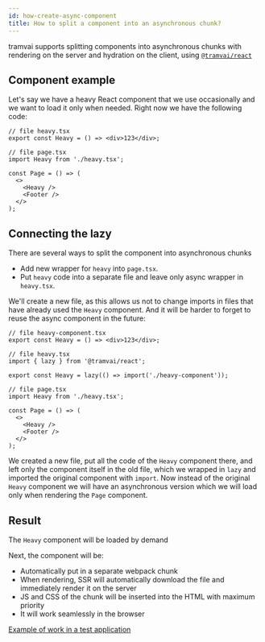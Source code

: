 ```yaml
---
id: how-create-async-component
title: How to split a component into an asynchronous chunk?
---
```


tramvai supports splitting components into asynchronous chunks with rendering on the server and hydration on the client, using [`@tramvai/react`](references/tramvai/react.md#lazy)

## Component example

Let's say we have a heavy React component that we use occasionally and we want to load it only when needed.
Right now we have the following code:

```tsx
// file heavy.tsx
export const Heavy = () => <div>123</div>;
```

```tsx
// file page.tsx
import Heavy from './heavy.tsx';

const Page = () => (
  <>
    <Heavy />
    <Footer />
  </>
);
```

## Connecting the lazy

There are several ways to split the component into asynchronous chunks

- Add new wrapper for `heavy` into `page.tsx`.
- Put `heavy` code into a separate file and leave only async wrapper in `heavy.tsx`.

We'll create a new file, as this allows us not to change imports in files that have already used the `Heavy` component. And it will be harder to forget to reuse the async component in the future:

```tsx
// file heavy-component.tsx
export const Heavy = () => <div>123</div>;
```

```tsx
// file heavy.tsx
import { lazy } from '@tramvai/react';

export const Heavy = lazy(() => import('./heavy-component'));
```

```tsx
// file page.tsx
import Heavy from './heavy.tsx';

const Page = () => (
  <>
    <Heavy />
    <Footer />
  </>
);
```

We created a new file, put all the code of the `Heavy` component there, and left only the component itself in the old file, which we wrapped in `lazy` and imported the original component with `import`. Now instead of the original `Heavy` component we will have an asynchronous version which we will load only when rendering the `Page` component.

## Result

The `Heavy` component will be loaded by demand

Next, the component will be:

- Automatically put in a separate webpack chunk
- When rendering, SSR will automatically download the file and immediately render it on the server
- JS and CSS of the chunk will be inserted into the HTML with maximum priority
- It will work seamlessly in the browser

[Example of work in a test application](how-to/ssr-async-components.md)
